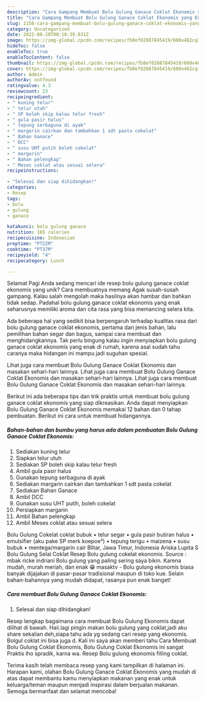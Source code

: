 ```yaml
---
description: "Cara Gampang Membuat Bolu Gulung Ganace Coklat Ekonomis yang Enak, Lezat"
title: "Cara Gampang Membuat Bolu Gulung Ganace Coklat Ekonomis yang Enak, Lezat"
slug: 1156-cara-gampang-membuat-bolu-gulung-ganace-coklat-ekonomis-yang-enak-lezat
category: Uncategorized
date: 2022-08-28T00:18:39.831Z
image: https://img-global.cpcdn.com/recipes/fb8ef02887845419/680x482cq70/bolu-gulung-ganace-coklat-ekonomis-foto-resep-utama.jpg
hideToc: false
enableToc: true
enableTocContent: false
thumbnail: https://img-global.cpcdn.com/recipes/fb8ef02887845419/680x482cq70/bolu-gulung-ganace-coklat-ekonomis-foto-resep-utama.jpg
cover: https://img-global.cpcdn.com/recipes/fb8ef02887845419/680x482cq70/bolu-gulung-ganace-coklat-ekonomis-foto-resep-utama.jpg
author: Admin
authorAv: notfound
ratingvalue: 4.3
reviewcount: 23
recipeingredient:
- " kuning telur"
- " telur utuh"
- " SP boleh skip kalau telur fresh"
- " gula pasir halus"
- " tepung serbaguna di ayak"
- " margarin cairkan dan tambahkan 1 sdt pasta cokelat"
- " Bahan Ganace"
- " DCC"
- " susu UHT putih boleh cokelat"
- " margarin"
- " Bahan pelengkap"
- " Meses coklat atau sesuai selera"
recipeinstructions:

- "Selesai dan siap dihidangkan!"
categories:
- Resep
tags:
- bolu
- gulung
- ganace

katakunci: bolu gulung ganace 
nutrition: 165 calories
recipecuisine: Indonesian
preptime: "PT22M"
cooktime: "PT37M"
recipeyield: "4"
recipecategory: Lunch

---
```



Selamat Pagi Anda sedang mencari ide resep bolu gulung ganace coklat ekonomis yang unik? Cara membuatnya memang Agak susah-susah gampang. Kalau salah mengolah maka hasilnya akan hambar dan bahkan tidak sedap. Padahal bolu gulung ganace coklat ekonomis yang enak seharusnya memiliki aroma dan cita rasa yang bisa memancing selera kita.


Ada beberapa hal yang sedikit bisa berpengaruh terhadap kualitas rasa dari bolu gulung ganace coklat ekonomis, pertama dari jenis bahan, lalu pemilihan bahan segar dan bagus, sampai cara membuat dan menghidangkannya. Tak perlu bingung kalau ingin menyiapkan bolu gulung ganace coklat ekonomis yang enak di rumah, karena asal sudah tahu caranya maka hidangan ini mampu jadi suguhan spesial.

Lihat juga cara membuat Bolu Gulung Ganace Coklat Ekonomis dan masakan sehari-hari lainnya. Lihat juga cara membuat Bolu Gulung Ganace Coklat Ekonomis dan masakan sehari-hari lainnya. Lihat juga cara membuat Bolu Gulung Ganace Coklat Ekonomis dan masakan sehari-hari lainnya.


Berikut ini ada beberapa tips dan trik praktis untuk membuat bolu gulung ganace coklat ekonomis yang siap dikreasikan. Anda dapat menyiapkan Bolu Gulung Ganace Coklat Ekonomis memakai 12 bahan dan 0 tahap pembuatan. Berikut ini cara untuk membuat hidangannya.

<!--inarticleads1-->

##### Bahan-bahan dan bumbu yang harus ada dalam pembuatan Bolu Gulung Ganace Coklat Ekonomis:

1. Sediakan  kuning telur
1. Siapkan  telur utuh
1. Sediakan  SP boleh skip kalau telur fresh
1. Ambil  gula pasir halus
1. Gunakan  tepung serbaguna di ayak
1. Sediakan  margarin cairkan dan tambahkan 1 sdt pasta cokelat
1. Sediakan  Bahan Ganace
1. Ambil  DCC
1. Gunakan  susu UHT putih, boleh cokelat
1. Persiapkan  margarin
1. Ambil  Bahan pelengkap
1. Ambil  Meses coklat atau sesuai selera


Bolu Gulung Cokelat coklat bubuk • telur segar • gula pasir butiran halus • emulsifier (aku pake SP merk koepoe²) • tepung terigu • maizena • susu bubuk • mentega/margarin cair Blitar, Jawa Timur, Indonesia Ariska Lupita S Bolu Gulung Selai Coklat Resep Bolu gulung cokelat ekonomis. Source : mbak ricke indriani Bolu gulung yang paling sering saya bikin. Karena mudah, murah meriah, dan enak 😁 masaktv - Bolu gulung ekonomis biasa banyak dijajakan di pasar-pasar tradisional maupun di toko kue. Selain bahan-bahannya yang mudah didapat, rasanya pun enak banget! 

<!--inarticleads2-->

##### Cara membuat Bolu Gulung Ganace Coklat Ekonomis:


1. Selesai dan siap dihidangkan!

Resep lengkap bagaimana cara membuat Bolu Gulung Ekonomis dapat dilihat di bawah. Haii.lagi pingin makan bolu gulung yang coklat,jadi aku share sekalian deh,siapa tahu ada yg sedang cari resep yang ekonomis. Bolgul coklat ini bisa juga d. Kali ini saya akan memberi tahu Cara Membuat Bolu Gulung Coklat Ekonomis, Bolu Gulung Coklat Ekonomis ini sangat Praktis lho spradik, karna wa. Resep Bolu gulung ekonomis filling coklat. 

Terima kasih telah membaca resep yang kami tampilkan di halaman ini. Harapan kami, olahan Bolu Gulung Ganace Coklat Ekonomis yang mudah di atas dapat membantu kamu menyiapkan makanan yang enak untuk keluarga/teman maupun menjadi inspirasi dalam berjualan makanan. Semoga bermanfaat dan selamat mencoba!
